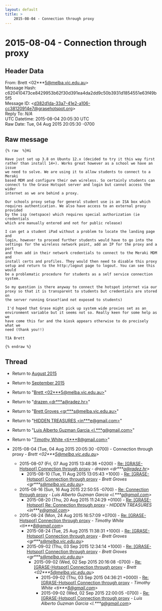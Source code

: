 ```yaml
---
layout: default
title: >
    2015-08-04 - Connection through proxy
---
```


# 2015-08-04 - Connection through proxy

## Header Data

From: Brett \<02***5@melba.vic.edu.au\><br>
Message Hash: c620410473ce8429953b62f30d391ea4da2dd9c50b3931d1854551e63f49b5f5<br>
Message ID: \<d382d1da-33a7-41e2-a106-cc38120914e7@grasehotspot.org\><br>
Reply To: _N/A_<br>
UTC Datetime: 2015-08-04 20:05:30 UTC<br>
Raw Date: Tue, 04 Aug 2015 20:05:30 -0700<br>

## Raw message

```
{% raw  %}Hi

Have just set up 3.8 on Ubuntu 12.x (decided to try it this way first 
rather than install 14+). Works great however as a school we have an issue 
we need to solve. We are using it to allow students to connect to a Meraki 
based MDM and configure their own wireless. So certainly students can 
connect to the Grase Hotspot server and login but cannot access the wider 
internet as we are behind a proxy.

Our schools proxy setup for general student use is an ISA box which 
requires authentication. We also have access to an external proxy provided 
by the isp (netspace) which requires special authorization (ie credentials 
which are manually entered and not for public release)

I can get a student iPad without a problem to locate the landing page and 
login, however to proceed further students would have to go into the 
settings for the wireless network point, add an IP for the proxy and a port 
and then add in their network credentials to connect to the Meraki MDM and 
install certs and profiles. They would then need to disable this proxy 
setup and return to the http:/logout page to logout. You can see this would 
be a problematic procedure for students as a self service connection system.

So my question is there anyway to connect the hotspot internet via our 
proxy so that it is transparent to students but credentials are stored on 
the server running Grase?(and not exposed to students)

 I'd hoped that Grase might pick up system wide proxies set as an 
environment variable but it seems not so. Really keen for some help as we 
have come this far and the kiosk appears otherwise to do precisely what we 
need (thank you!!)

TIA Brett

{% endraw %}
```

## Thread

+ Return to [August 2015](/archive/2015/08)
+ Return to [September 2015](/archive/2015/09)

+ Return to "[Brett <02***5<span>@</span>melba.vic.edu.au>](/authors/02___5_at_melba_vic_edu_au)"
+ Return to "[drazen <dr***a<span>@</span>radez.hr>](/authors/dr___a_at_radez_hr)"
+ Return to "[Brett Groves <gr***s<span>@</span>melba.vic.edu.au>](/authors/gr___s_at_melba_vic_edu_au)"
+ Return to "[HIDDEN TREASURES <in***e<span>@</span>gmail.com>](/authors/in___e_at_gmail_com)"
+ Return to "[Luis Alberto Guzman Garcia <l.***g<span>@</span>gmail.com>](/authors/l____g_at_gmail_com)"
+ Return to "[Timothy White <ti***8<span>@</span>gmail.com>](/authors/ti___8_at_gmail_com)"

+ 2015-08-04 (Tue, 04 Aug 2015 20:05:30 -0700) - Connection through proxy - _Brett \<02***5@melba.vic.edu.au\>_
  + 2015-08-07 (Fri, 07 Aug 2015 13:48:36 +0200) - [Re: [GRASE-Hotspot] Connection through proxy](/archive/2015/08/233702ea7a7b1f4e27c4eb9330ea36683e895f762a7ddd479a52d67578ca1e19) - _drazen \<dr***a@radez.hr\>_
    + 2015-08-10 (Tue, 11 Aug 2015 13:05:43 +1000) - [Re: [GRASE-Hotspot] Connection through proxy](/archive/2015/08/7e19db72076a7567fd4af8f2fed6785af36380f060cd547d7fa52cafbaf0b7ee) - _Brett Groves \<gr***s@melba.vic.edu.au\>_
  + 2015-08-16 (Sun, 16 Aug 2015 22:50:55 -0700) - [Re: Connection through proxy](/archive/2015/08/0fe3231c7434204f7b7b2c6480d6a7d509143e2b2108f78ae3e7139a7253be53) - _Luis Alberto Guzman Garcia \<l.***g@gmail.com\>_
    + 2015-08-20 (Thu, 20 Aug 2015 11:24:29 +0100) - [Re: [GRASE-Hotspot] Re: Connection through proxy](/archive/2015/08/8737dfbd2b12befef9057104d091377931ea197afe80c3a8309204165f7dff25) - _HIDDEN TREASURES \<in***e@gmail.com\>_
  + 2015-08-24 (Mon, 24 Aug 2015 16:57:09 +0700) - [Re: [GRASE-Hotspot] Connection through proxy](/archive/2015/08/e06fc7646e7eebeae560d275efb8104b0e9751ab4a479cb1841553b49d8db0dc) - _Timothy White \<ti***8@gmail.com\>_
    + 2015-08-24 (Tue, 25 Aug 2015 11:38:31 +1000) - [Re: [GRASE-Hotspot] Connection through proxy](/archive/2015/08/5ce52ab49fb6bf09c9c1c339a4e6aafd5db2e48701dca760d92eed71a524e9c5) - _Brett Groves \<gr***s@melba.vic.edu.au\>_
    + 2015-09-02 (Thu, 03 Sep 2015 12:34:14 +1000) - [Re: [GRASE-Hotspot] Connection through proxy](/archive/2015/09/22bcf5300b1728d736472571d594a6810f6bb46ec4b853c220901f560aaa7243) - _Brett Groves \<gr***s@melba.vic.edu.au\>_
      + 2015-09-02 (Wed, 02 Sep 2015 20:16:08 -0700) - [Re: [GRASE-Hotspot] Connection through proxy](/archive/2015/09/fed9e34a885610d35a6ad661a8bfb128212ab39dc8a223b9039be2b0bbcb1539) - _Brett \<02***5@melba.vic.edu.au\>_
        + 2015-09-02 (Thu, 03 Sep 2015 04:36:21 +0000) - [Re: [GRASE-Hotspot] Connection through proxy](/archive/2015/09/154c57e0f5c53996816322484bead3ada9c067b8a67e0abcc48e88dcbe0260d1) - _Timothy White \<ti***8@gmail.com\>_
        + 2015-09-02 (Wed, 02 Sep 2015 22:00:05 -0700) - [Re: [GRASE-Hotspot] Connection through proxy](/archive/2015/09/d900aa4ce80ec9b51c04d5463ba77d17f314edc89fa8f9d753ced7cf19bb009f) - _Luis Alberto Guzman Garcia \<l.***g@gmail.com\>_

